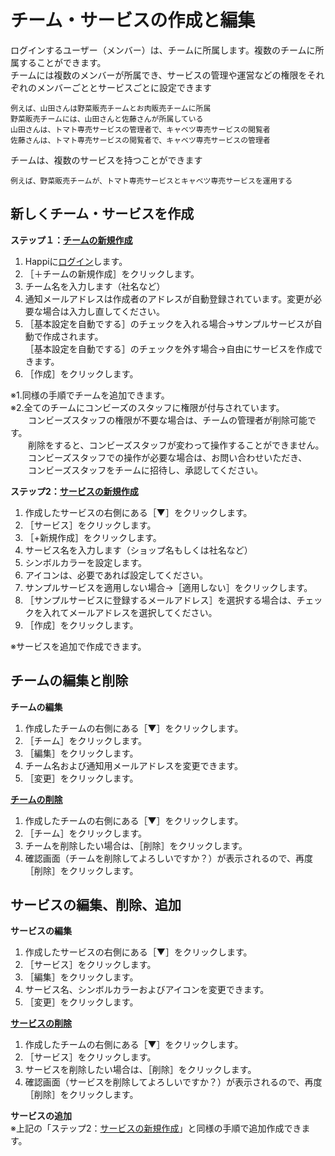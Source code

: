 # チーム・サービスの作成と編集

ログインするユーザー（メンバー）は、チームに所属します。複数のチームに所属することができます。  
チームには複数のメンバーが所属でき、サービスの管理や運営などの権限をそれぞれのメンバーごととサービスごとに設定できます
```
例えば、山田さんは野菜販売チームとお肉販売チームに所属
野菜販売チームには、山田さんと佐藤さんが所属している
山田さんは、トマト専売サービスの管理者で、キャベツ専売サービスの閲覧者
佐藤さんは、トマト専売サービスの閲覧者で、キャベツ専売サービスの管理者
```
チームは、複数のサービスを持つことができます
```
例えば、野菜販売チームが、トマト専売サービスとキャベツ専売サービスを運用する
```

## 新しくチーム・サービスを作成

**ステップ１：[チームの新規作成](https://happi.net/function/team/%e3%83%81%e3%83%bc%e3%83%a0%e3%82%92%e6%96%b0%e8%a6%8f%e4%bd%9c%e6%88%90%e3%81%99%e3%82%8b/)**  
1. Happiに[ログイン](https://team.happi.net/login)します。  
1. ［＋チームの新規作成］をクリックします。  
1. チーム名を入力します（社名など）  
1. 通知メールアドレスは作成者のアドレスが自動登録されています。変更が必要な場合は入力し直してください。
1. ［基本設定を自動でする］のチェックを入れる場合→サンプルサービスが自動で作成されます。  
   ［基本設定を自動でする］のチェックを外す場合→自由にサービスを作成できます。  
1. ［作成］をクリックします。  
 
※1.同様の手順でチームを追加できます。  
※2.全てのチームにコンビーズのスタッフに権限が付与されています。  
　　コンビーズスタッフの権限が不要な場合は、チームの管理者が削除可能です。  
　　削除をすると、コンビーズスタッフが変わって操作することができません。  
　　コンビーズスタッフでの操作が必要な場合は、お問い合わせいただき、  
　　コンビーズスタッフをチームに招待し、承認してください。

**ステップ2：[サービスの新規作成](https://happi.net/function/authority/%e3%82%b5%e3%83%bc%e3%83%93%e3%82%b9%e3%82%92%e6%96%b0%e8%a6%8f%e4%bd%9c%e6%88%90%e3%81%99%e3%82%8b/)**    
1. 作成したサービスの右側にある［▼］をクリックします。  
1. ［サービス］をクリックします。  
1. ［+新規作成］をクリックします。  
1. サービス名を入力します（ショップ名もしくは社名など）  
1. シンボルカラーを設定します。  
1. アイコンは、必要であれば設定してください。  
1. サンプルサービスを適用しない場合→［適用しない］をクリックします。  
1. ［サンプルサービスに登録するメールアドレス］を選択する場合は、チェックを入れてメールアドレスを選択してください。  
1. ［作成］をクリックします。  
 
※サービスを追加で作成できます。


## チームの編集と削除  

**チームの編集**  
1. 作成したチームの右側にある［▼］をクリックします。  
1. ［チーム］をクリックします。  
1. ［編集］をクリックします。  
1. チーム名および通知用メールアドレスを変更できます。  
1. ［変更］をクリックします。  

 **[チームの削除](https://happi.net/function/team/%e3%83%81%e3%83%bc%e3%83%a0%e3%81%ae%e5%89%8a%e9%99%a4/)**  
1. 作成したチームの右側にある［▼］をクリックします。  
1. ［チーム］をクリックします。  
1. チームを削除したい場合は、［削除］をクリックします。  
1. 確認画面（チームを削除してよろしいですか？）が表示されるので、再度［削除］をクリックします。  


## サービスの編集、削除、追加  

 **サービスの編集**  
1. 作成したサービスの右側にある［▼］をクリックします。  
1. ［サービス］をクリックします。  
1. ［編集］をクリックします。  
1. サービス名、シンボルカラーおよびアイコンを変更できます。  
1. ［変更］をクリックします。
 
 **[サービスの削除](https://happi.net/function/authority/%e3%82%b5%e3%83%bc%e3%83%93%e3%82%b9%e3%81%ae%e5%89%8a%e9%99%a4/)**  
1. 作成したチームの右側にある［▼］をクリックします。  
1. ［サービス］をクリックします。  
1. サービスを削除したい場合は、［削除］をクリックします。  
1. 確認画面（サービスを削除してよろしいですか？）が表示されるので、再度［削除］をクリックします。  

 **サービスの追加**  
※上記の「ステップ2：[サービスの新規作成](https://happi.net/function/authority/%e3%82%b5%e3%83%bc%e3%83%93%e3%82%b9%e3%82%92%e6%96%b0%e8%a6%8f%e4%bd%9c%e6%88%90%e3%81%99%e3%82%8b/)」と同様の手順で追加作成できます。  
